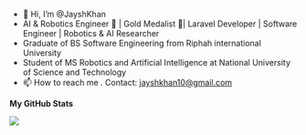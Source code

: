 - 👋 Hi, I’m @JayshKhan
- AI & Robotics Engineer 🤖 | Gold Medalist 🏅| Laravel Developer | Software Engineer | Robotics & AI Researcher
- Graduate of BS Software Engineering from Riphah international University
- Student of MS Robotics and Artificial Intelligence at National University of Science and Technology 
- 📫 How to reach me .
      Contact: jayshkhan10@gmail.com

  
<b>My GitHub Stats</b>

<a href="http://www.github.com/Jayshkhan"><img src="https://github-readme-streak-stats.herokuapp.com/?user=Jayshkhan&stroke=ffffff&background=1c1917&ring=0891b2&fire=0891b2&currStreakNum=ffffff&currStreakLabel=0891b2&sideNums=ffffff&sideLabels=ffffff&dates=ffffff&hide_border=true" /></a>

<!---
SultanJKhan/SultanJKhan is a ✨ special ✨ repository because its `README.md` (this file) appears on your GitHub profile.
You can click the Preview link to take a look at your changes.
--->
